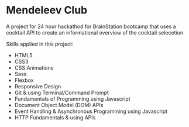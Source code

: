 # Mendeleev Club 
A project for 24 hour hackathod for BrainStation bootcamp that uses a cocktail API to create an informational overview of the cocktail selecetion


Skills applied in this project:
- HTML5
- CSS3
- CSS Animations
- Sass
- Flexbox
- Responsive Design
- Git & using Terminal/Command Prompt
- Fundamentals of Programming using Javascript
- Document Object Model (DOM) APIs
- Event Handling & Asynchronous Programming using Javascript
- HTTP Fundamentals & using APIs 
